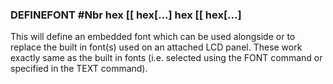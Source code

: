 

### DEFINEFONT #Nbr hex [[ hex[…] hex [[ hex[…]

 This will define an embedded font which can be used alongside or to replace the built in font(s) used on an attached LCD panel. These work exactly same as the built in fonts (i.e. selected using the FONT command or specified in the TEXT command).